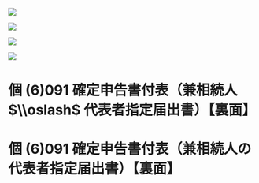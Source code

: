 ![](https://www.nta.go.jp/tmp/665888fa-bec1-4de2-8bf5-da34afcc4050/images/a4d5743602c7c731e1e8d28bfd5655c4b62de62fe8b6d14d78b523b6bfc7f9f3.jpg)

![](https://www.nta.go.jp/tmp/665888fa-bec1-4de2-8bf5-da34afcc4050/images/1a439c163783ea7b42f48b935b0adc97f87b5ee7047ca302f4f561375118e0e3.jpg)

![](https://www.nta.go.jp/tmp/665888fa-bec1-4de2-8bf5-da34afcc4050/images/ed61099acb693a3518afe911f057bd3ae4d3e091344a10e0de8cab1515e5825e.jpg)

![](https://www.nta.go.jp/tmp/665888fa-bec1-4de2-8bf5-da34afcc4050/images/06229407dc753d2fe61dda1d86f443470b06fe1b44bb3b6b69cc82a46f8a5127.jpg)

# 個 $(6)091$ 確定申告書付表（兼相続人 $\\oslash$ 代表者指定届出書）【裏面】

# 個 $(6)091$ 確定申告書付表（兼相続人の代表者指定届出書）【裏面】